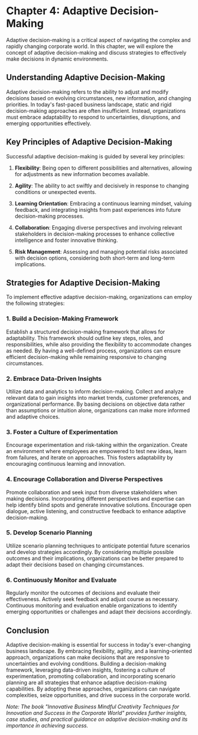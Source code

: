 Chapter 4: Adaptive Decision-Making
===================================

Adaptive decision-making is a critical aspect of navigating the complex and rapidly changing corporate world. In this chapter, we will explore the concept of adaptive decision-making and discuss strategies to effectively make decisions in dynamic environments.

Understanding Adaptive Decision-Making
--------------------------------------

Adaptive decision-making refers to the ability to adjust and modify decisions based on evolving circumstances, new information, and changing priorities. In today's fast-paced business landscape, static and rigid decision-making approaches are often insufficient. Instead, organizations must embrace adaptability to respond to uncertainties, disruptions, and emerging opportunities effectively.

Key Principles of Adaptive Decision-Making
------------------------------------------

Successful adaptive decision-making is guided by several key principles:

1. **Flexibility**: Being open to different possibilities and alternatives, allowing for adjustments as new information becomes available.

2. **Agility**: The ability to act swiftly and decisively in response to changing conditions or unexpected events.

3. **Learning Orientation**: Embracing a continuous learning mindset, valuing feedback, and integrating insights from past experiences into future decision-making processes.

4. **Collaboration**: Engaging diverse perspectives and involving relevant stakeholders in decision-making processes to enhance collective intelligence and foster innovative thinking.

5. **Risk Management**: Assessing and managing potential risks associated with decision options, considering both short-term and long-term implications.

Strategies for Adaptive Decision-Making
---------------------------------------

To implement effective adaptive decision-making, organizations can employ the following strategies:

### 1. Build a Decision-Making Framework

Establish a structured decision-making framework that allows for adaptability. This framework should outline key steps, roles, and responsibilities, while also providing the flexibility to accommodate changes as needed. By having a well-defined process, organizations can ensure efficient decision-making while remaining responsive to changing circumstances.

### 2. Embrace Data-Driven Insights

Utilize data and analytics to inform decision-making. Collect and analyze relevant data to gain insights into market trends, customer preferences, and organizational performance. By basing decisions on objective data rather than assumptions or intuition alone, organizations can make more informed and adaptive choices.

### 3. Foster a Culture of Experimentation

Encourage experimentation and risk-taking within the organization. Create an environment where employees are empowered to test new ideas, learn from failures, and iterate on approaches. This fosters adaptability by encouraging continuous learning and innovation.

### 4. Encourage Collaboration and Diverse Perspectives

Promote collaboration and seek input from diverse stakeholders when making decisions. Incorporating different perspectives and expertise can help identify blind spots and generate innovative solutions. Encourage open dialogue, active listening, and constructive feedback to enhance adaptive decision-making.

### 5. Develop Scenario Planning

Utilize scenario planning techniques to anticipate potential future scenarios and develop strategies accordingly. By considering multiple possible outcomes and their implications, organizations can be better prepared to adapt their decisions based on changing circumstances.

### 6. Continuously Monitor and Evaluate

Regularly monitor the outcomes of decisions and evaluate their effectiveness. Actively seek feedback and adjust course as necessary. Continuous monitoring and evaluation enable organizations to identify emerging opportunities or challenges and adapt their decisions accordingly.

Conclusion
----------

Adaptive decision-making is essential for success in today's ever-changing business landscape. By embracing flexibility, agility, and a learning-oriented approach, organizations can make decisions that are responsive to uncertainties and evolving conditions. Building a decision-making framework, leveraging data-driven insights, fostering a culture of experimentation, promoting collaboration, and incorporating scenario planning are all strategies that enhance adaptive decision-making capabilities. By adopting these approaches, organizations can navigate complexities, seize opportunities, and drive success in the corporate world.

*Note: The book "Innovative Business Mindful Creativity Techniques for Innovation and Success in the Corporate World" provides further insights, case studies, and practical guidance on adaptive decision-making and its importance in achieving success.*
